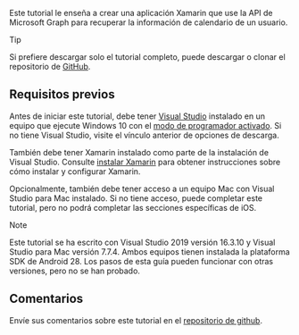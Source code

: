 <!-- markdownlint-disable MD002 MD041 -->

Este tutorial le enseña a crear una aplicación Xamarin que use la API de Microsoft Graph para recuperar la información de calendario de un usuario.

> [!TIP]
> Si prefiere descargar solo el tutorial completo, puede descargar o clonar el repositorio de [GitHub](https://github.com/microsoftgraph/msgraph-training-xamarin).

## <a name="prerequisites"></a>Requisitos previos

Antes de iniciar este tutorial, debe tener [Visual Studio](https://visualstudio.microsoft.com/vs/) instalado en un equipo que ejecute Windows 10 con el [modo de programador activado](https://docs.microsoft.com/windows/uwp/get-started/enable-your-device-for-development). Si no tiene Visual Studio, visite el vínculo anterior de opciones de descarga.

También debe tener Xamarin instalado como parte de la instalación de Visual Studio. Consulte [instalar Xamarin](/xamarin/cross-platform/get-started/installation) para obtener instrucciones sobre cómo instalar y configurar Xamarin.

Opcionalmente, también debe tener acceso a un equipo Mac con Visual Studio para Mac instalado. Si no tiene acceso, puede completar este tutorial, pero no podrá completar las secciones específicas de iOS.

> [!NOTE]
> Este tutorial se ha escrito con Visual Studio 2019 versión 16.3.10 y Visual Studio para Mac versión 7.7.4. Ambos equipos tienen instalada la plataforma SDK de Android 28. Los pasos de esta guía pueden funcionar con otras versiones, pero no se han probado.

## <a name="feedback"></a>Comentarios

Envíe sus comentarios sobre este tutorial en el [repositorio de github](https://github.com/microsoftgraph/msgraph-training-xamarin).
